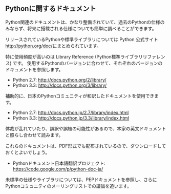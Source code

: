 ## Pythonに関するドキュメント

Python関連のドキュメントは、かなり整備されていて、過去のPythonの仕様のみならず、将来に搭載される仕様についても簡単に調べることができます。

リリースされているPythonや標準ライブラリについては Python 公式サイト<http://python.org/doc/>にまとめられています。

特に使用頻度が高いのは Library Reference (Python標準ライブラリリファレンス) です。
使用するPythonのバージョンに合わせて、それぞれのバージョンのドキュメントを参照します。

- Python 2.7: <http://docs.python.org/2/library/>
- Python 3.3: <http://docs.python.org/3/library/>

補助的に、日本のPythonコミュニティが和訳したドキュメントを使用できます。

- Python 2.7: <http://docs.python.jp/2.7/library/index.html>
- Python 3.3: <http://docs.python.jp/3.3/library/index.html>

体裁が乱れていたり、誤訳や誤植の可能性があるので、本家の英文ドキュメントと照らし合わせて読みます。

これらのドキュメントは、PDF形式でも配布されているので、ダウンロードしておくとよいでしょう。

- Pythonドキュメント日本語翻訳プロジェクト:
  <https://code.google.com/p/python-doc-ja/>

未標準の仕様やライブラリについては、PEPドキュメントを参照し、さらにPythonコミュニティのメーリングリストでの議論を追います。
